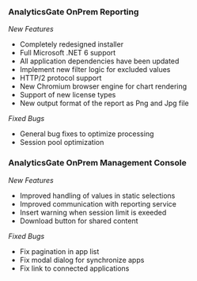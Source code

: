 ### AnalyticsGate OnPrem Reporting

*New Features*
- Completely redesigned installer
- Full Microsoft .NET 6 support
- All application dependencies have been updated
- Implement new filter logic for excluded values
- HTTP/2 protocol support
- New Chromium browser engine for chart rendering
- Support of new license types
- New output format of the report as Png and Jpg file

*Fixed Bugs*
- General bug fixes to optimize processing
- Session pool optimization

### AnalyticsGate OnPrem Management Console

*New Features*
- Improved handling of values in static selections
- Improved communication with reporting service
- Insert warning when session limit is exeeded
- Download button for shared content


*Fixed Bugs*
- Fix pagination in app list
- Fix modal dialog for synchronize apps
- Fix link to connected applications
